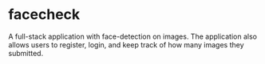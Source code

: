 # facecheck

A full-stack application with face-detection on images. The application also allows users to register, login, and keep track of how many images they submitted.
